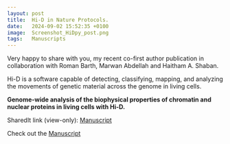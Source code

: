```yaml
---
layout: post
title:  Hi-D in Nature Protocols.
date:   2024-09-02 15:52:35 +0100
image:  Screenshot_HiDpy_post.png
tags:   Manuscripts
---
```


Very happy to share with you, my recent co-first author publication in collaboration with Roman Barth, Marwan Abdellah and Haitham A. Shaban.

Hi-D is a software capable of detecting, classifying, mapping, and analyzing the movements of genetic material across the genome in living cells.

<strong>Genome-wide analysis of the biophysical properties of chromatin and nuclear proteins in living cells with Hi-D.</strong>

SharedIt link (view-only): [Manuscript][shareditlink]

Check out the [Manuscript][manuscript-hidpy]


[shareditlink]: https://rdcu.be/dSfk9
[manuscript-hidpy]: https://www.nature.com/articles/s41596-024-01038-3

